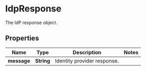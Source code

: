 # IdpResponse

The IdP response object.

## Properties

| Name        | Type       | Description                 | Notes |
| ----------- | ---------- | --------------------------- | ----- |
| **message** | **String** | Identity provider response. |
